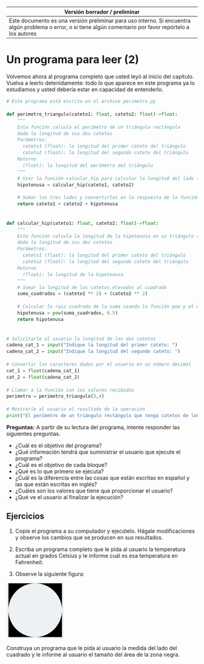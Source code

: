 Versión borrador / preliminar |
-------------------|
Este documento es una versión preliminar para uso interno. Si encuentra algún problema o error, o si tiene algún comentario por favor repórtelo a los autores|



# Un programa para leer (2)

Volvemos ahora al programa completo que usted leyó al inicio del capítulo. Vuelva a leerlo detenidamente: todo lo que aparece en este programa ya lo estudiamos y usted debería estar en capacidad de entenderlo.


```python
# Este programa está escrito en el archivo perimetro.py

def perimetro_triangulo(cateto1: float, cateto2: float)->float:
    """
    Esta función calcula el perímetro de un triángulo rectángulo
    dada la longitud de sus dos catetos
    Parámetros:
      cateto1 (float): la longitud del primer cateto del triángulo
      cateto2 (float): la longitud del segundo cateto del triángulo
    Retorno
      (float): la longitud del perímetro del triángulo
    """
    # Usar la función calcular_hip para calcular la longitud del lado faltante
    hipotenusa = calcular_hip(cateto1, cateto2)
    
    # Sumar los tres lados y convertirlos en la respuesta de la función
    return cateto1 + cateto2 + hipotenusa


def calcular_hip(cateto1: float, cateto2: float)->float:
    """
    Esta función calcula la longitud de la hipotenusa en un triángulo rectángulo
    dada la longitud de sus dos catetos
    Parámetros:
      cateto1 (float): la longitud del primer cateto del triángulo
      cateto2 (float): la longitud del segundo cateto del triángulo
    Retorno
      (float): la longitud de la hipotenusa
    """
    # Sumar la longitud de los catetos elevados al cuadrado
    suma_cuadrados = (cateto1 ** 2) + (cateto2 ** 2)
    
    # Calcular la raiz cuadrada de la suma usando la función pow y el exponente 0.5
    hipotenusa = pow(suma_cuadrados, 0.5)
    return hipotenusa


# Solicitarle al usuario la longitud de los dos catetos
cadena_cat_1 = input("Indique la longitud del primer cateto: ")
cadena_cat_2 = input("Indique la longitud del segundo cateto: ")

# Convertir los caracteres dados por el usuario en un número decimal
cat_1 = float(cadena_cat_1)
cat_2 = float(cadena_cat_2)

# Llamar a la función con los valores recibidos
perimetro = perimetro_triangulo(3,4)

# Mostrarle al usuario el resultado de la operación
print("El perímetro de un triángulo rectángulo que tenga catetos de longitud", cat_1, "y", cat_2, "es", perimetro)

```

**Preguntas:**
A partir de su lectura del programa, intente responder las siguientes preguntas.

* ¿Cuál es el objetivo del programa?
* ¿Qué información tendrá que suministrar el usuario que ejecute el programa?
* ¿Cuál es el objetivo de cada bloque?
* ¿Qué es lo que primero se ejecuta?
* ¿Cuál es la diferencia entre las cosas que están escritas en español y las que están escritas en inglés?
* ¿Cuáles son los valores que tiene que proporcionar el usuario?
* ¿Qué ve el usuario al finalizar la ejecución?


## Ejercicios

1. Copie el programa a su computador y ejecútelo. Hágale modificaciones y observe los cambios que se producen en sus resultados.

2. Escriba un programa completo que le pida al usuario la temperatura actual en grados Celsius y le informe cuál es esa temperatura en Fahrenheit.

3. Observe la siguiente figura:

![Ejercicio Área](images/area.png)

Construya un programa que le pida al usuario la medida del lado del cuadrado y le informe al usuario el tamaño del área de la zona negra.